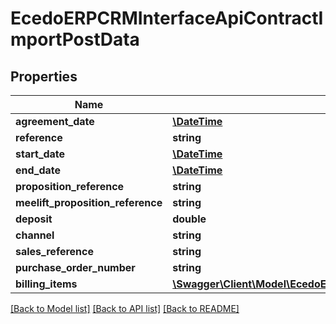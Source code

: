 # EcedoERPCRMInterfaceApiContractImportPostData

## Properties
Name | Type | Description | Notes
------------ | ------------- | ------------- | -------------
**agreement_date** | [**\DateTime**](\DateTime.md) |  | [optional] 
**reference** | **string** |  | [optional] 
**start_date** | [**\DateTime**](\DateTime.md) |  | [optional] 
**end_date** | [**\DateTime**](\DateTime.md) |  | [optional] 
**proposition_reference** | **string** |  | [optional] 
**meelift_proposition_reference** | **string** |  | [optional] 
**deposit** | **double** |  | [optional] 
**channel** | **string** |  | [optional] 
**sales_reference** | **string** |  | [optional] 
**purchase_order_number** | **string** |  | [optional] 
**billing_items** | [**\Swagger\Client\Model\EcedoERPCRMInterfaceApiBillingItemPostData[]**](EcedoERPCRMInterfaceApiBillingItemPostData.md) |  | [optional] 

[[Back to Model list]](../README.md#documentation-for-models) [[Back to API list]](../README.md#documentation-for-api-endpoints) [[Back to README]](../README.md)


